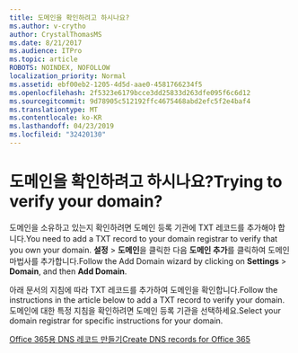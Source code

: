```yaml
---
title: 도메인을 확인하려고 하시나요?
ms.author: v-crytho
author: CrystalThomasMS
ms.date: 8/21/2017
ms.audience: ITPro
ms.topic: article
ROBOTS: NOINDEX, NOFOLLOW
localization_priority: Normal
ms.assetid: ebf00eb2-1205-4d5d-aae0-4581766234f5
ms.openlocfilehash: 2f5323e6179bcce3dd25833d263dfe095f6c6d12
ms.sourcegitcommit: 9d78905c512192ffc4675468abd2efc5f2e4baf4
ms.translationtype: MT
ms.contentlocale: ko-KR
ms.lasthandoff: 04/23/2019
ms.locfileid: "32420130"
---
```

# <a name="trying-to-verify-your-domain"></a><span data-ttu-id="65530-102">도메인을 확인하려고 하시나요?</span><span class="sxs-lookup"><span data-stu-id="65530-102">Trying to verify your domain?</span></span>

<span data-ttu-id="65530-103">도메인을 소유하고 있는지 확인하려면 도메인 등록 기관에 TXT 레코드를 추가해야 합니다.</span><span class="sxs-lookup"><span data-stu-id="65530-103">You need to add a TXT record to your domain registrar to verify that you own your domain.</span></span> <span data-ttu-id="65530-104">**설정** \> **도메인**을 클릭한 다음 **도메인 추가**를 클릭하여 도메인 마법사를 추가합니다.</span><span class="sxs-lookup"><span data-stu-id="65530-104">Follow the Add Domain wizard by clicking on **Settings** \> **Domain**, and then **Add Domain**.</span></span> 
  
<span data-ttu-id="65530-105">아래 문서의 지침에 따라 TXT 레코드를 추가하여 도메인을 확인합니다.</span><span class="sxs-lookup"><span data-stu-id="65530-105">Follow the instructions in the article below to add a TXT record to verify your domain.</span></span> <span data-ttu-id="65530-106">도메인에 대한 특정 지침을 확인하려면 도메인 등록 기관을 선택하세요.</span><span class="sxs-lookup"><span data-stu-id="65530-106">Select your domain registrar for specific instructions for your domain.</span></span>
  
[<span data-ttu-id="65530-107">Office 365용 DNS 레코드 만들기</span><span class="sxs-lookup"><span data-stu-id="65530-107">Create DNS records for Office 365</span></span>](https://support.office.com/article/Create-DNS-records-for-Office-365-when-you-manage-your-DNS-records-B0F3FDCA-8A80-4E8E-9EF3-61E8A2A9AB23.aspx)
  

